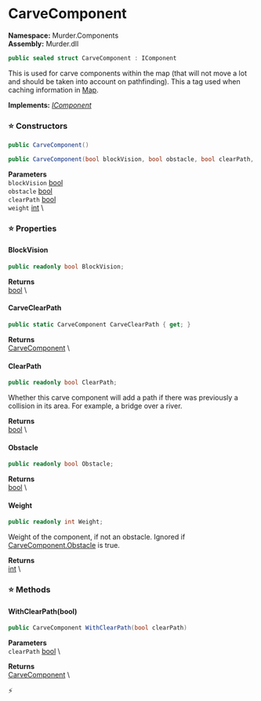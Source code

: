 # CarveComponent

**Namespace:** Murder.Components \
**Assembly:** Murder.dll

```csharp
public sealed struct CarveComponent : IComponent
```

This is used for carve components within the map (that will not move a lot and 
            should be taken into account on pathfinding).
            This a tag used when caching information in [Map](../../Murder/Core/Map.html).

**Implements:** _[IComponent](../../Bang/Components/IComponent.html)_

### ⭐ Constructors
```csharp
public CarveComponent()
```

```csharp
public CarveComponent(bool blockVision, bool obstacle, bool clearPath, int weight)
```

**Parameters** \
`blockVision` [bool](https://learn.microsoft.com/en-us/dotnet/api/System.Boolean?view=net-7.0) \
`obstacle` [bool](https://learn.microsoft.com/en-us/dotnet/api/System.Boolean?view=net-7.0) \
`clearPath` [bool](https://learn.microsoft.com/en-us/dotnet/api/System.Boolean?view=net-7.0) \
`weight` [int](https://learn.microsoft.com/en-us/dotnet/api/System.Int32?view=net-7.0) \

### ⭐ Properties
#### BlockVision
```csharp
public readonly bool BlockVision;
```

**Returns** \
[bool](https://learn.microsoft.com/en-us/dotnet/api/System.Boolean?view=net-7.0) \
#### CarveClearPath
```csharp
public static CarveComponent CarveClearPath { get; }
```

**Returns** \
[CarveComponent](../../Murder/Components/CarveComponent.html) \
#### ClearPath
```csharp
public readonly bool ClearPath;
```

Whether this carve component will add a path if there was previously a collision in its area.
            For example, a bridge over a river.

**Returns** \
[bool](https://learn.microsoft.com/en-us/dotnet/api/System.Boolean?view=net-7.0) \
#### Obstacle
```csharp
public readonly bool Obstacle;
```

**Returns** \
[bool](https://learn.microsoft.com/en-us/dotnet/api/System.Boolean?view=net-7.0) \
#### Weight
```csharp
public readonly int Weight;
```

Weight of the component, if not an obstacle.
            Ignored if [CarveComponent.Obstacle](../../Murder/Components/CarveComponent.html#obstacle) is true.

**Returns** \
[int](https://learn.microsoft.com/en-us/dotnet/api/System.Int32?view=net-7.0) \
### ⭐ Methods
#### WithClearPath(bool)
```csharp
public CarveComponent WithClearPath(bool clearPath)
```

**Parameters** \
`clearPath` [bool](https://learn.microsoft.com/en-us/dotnet/api/System.Boolean?view=net-7.0) \

**Returns** \
[CarveComponent](../../Murder/Components/CarveComponent.html) \



⚡